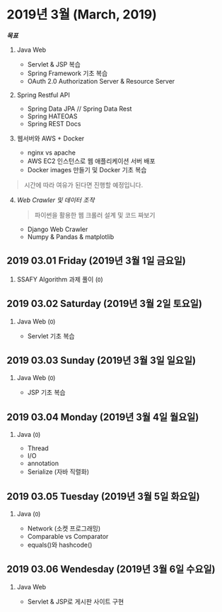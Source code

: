 # 2019년 3월 (March, 2019)

***목표***

1. Java Web

    - Servlet & JSP 복습
    - Spring Framework 기초 복습
    - OAuth 2.0 Authorization Server & Resource Server

2. Spring Restful API

    - Spring Data JPA // Spring Data Rest
    - Spring HATEOAS
    - Spring REST Docs    
    
3. 웹서버와 AWS + Docker

    - nginx vs apache
    - AWS EC2 인스턴스로 웹 애플리케이션 서버 배포
    - Docker images 만들기 및 Docker 기초 복습

> 시간에 따라 여유가 된다면 진행할 예정입니다.

4. *Web Crawler 및 데이터 조작*

    > 파이썬을 활용한 웹 크롤러 설계 및 코드 짜보기
    
    - Django Web Crawler
    - Numpy & Pandas & matplotlib
    
## 2019 03.01 Friday (2019년 3월 1일 금요일)

1. SSAFY Algorithm 과제 풀이 (`O`)

## 2019 03.02 Saturday (2019년 3월 2일 토요일)

1. Java Web (`O`)

    - Servlet 기초 복습
    
## 2019 03.03 Sunday (2019년 3월 3일 일요일)

1. Java Web (`O`)
   
    - JSP 기초 복습
    
## 2019 03.04 Monday (2019년 3월 4일 월요일)

1. Java (`O`)

    - Thread
    - I/O
    - annotation
    - Serialize (자바 직렬화)
    
## 2019 03.05 Tuesday (2019년 3월 5일 화요일)

1. Java (`O`)

    - Network (소켓 프로그래밍)
    - Comparable vs Comparator
    - equals()와 hashcode()
    
## 2019 03.06 Wendesday (2019년 3월 6일 수요일)

1. Java Web

    - Servlet & JSP로 게시판 사이트 구현

